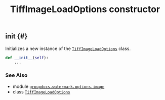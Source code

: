 ﻿---
title: TiffImageLoadOptions constructor
second_title: GroupDocs.Watermark for Python via .NET API References
description: 
type: docs
url: /python-net/groupdocs.watermark.options.image/tiffimageloadoptions/__init__/
is_root: false
weight: 10
---

## __init__ {#}

Initializes a new instance of the [`TiffImageLoadOptions`](/watermark/python-net/groupdocs.watermark.options.image/tiffimageloadoptions) class.



```python
def __init__(self):
    ...
```





### See Also
* module [`groupdocs.watermark.options.image`](../../)
* class [`TiffImageLoadOptions`](/watermark/python-net/groupdocs.watermark.options.image/tiffimageloadoptions)
